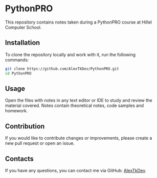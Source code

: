 # PythonPRO

This repository contains notes taken during a PythonPRO course at Hillel Computer School.

## Installation
To clone the repository locally and work with it, run the following commands:
```bash
git clone https://github.com/AlexTkDev/PythonPRO.git
cd PythonPRO
```

## Usage
Open the files with notes in any text editor or IDE to study and review the material covered. Notes contain theoretical notes, code samples and homework.

## Contribution
If you would like to contribute changes or improvements, please create a new pull request or open an issue.

## Contacts
If you have any questions, you can contact me via GitHub: [AlexTkDev](https://github.com/AlexTkDev).
